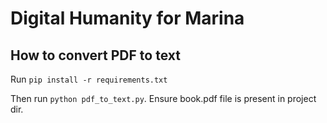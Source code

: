 # Digital Humanity for Marina

## How to convert PDF to text

Run `pip install -r requirements.txt`

Then run `python pdf_to_text.py`. Ensure book.pdf file is present in project dir.

